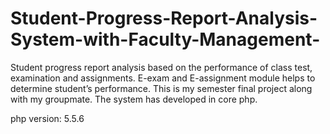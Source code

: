 # Student-Progress-Report-Analysis-System-with-Faculty-Management-
Student progress report analysis based on the performance of class test, examination and assignments. E-exam and E-assignment module helps to determine student’s performance. This is my semester final project along with my groupmate. The system has developed in core php.

php version: 5.5.6
